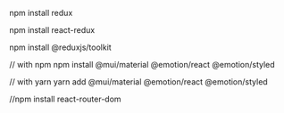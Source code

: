 npm install redux

npm install react-redux

npm install @reduxjs/toolkit

// with npm
npm install @mui/material @emotion/react @emotion/styled

// with yarn
yarn add @mui/material @emotion/react @emotion/styled

//npm install react-router-dom
